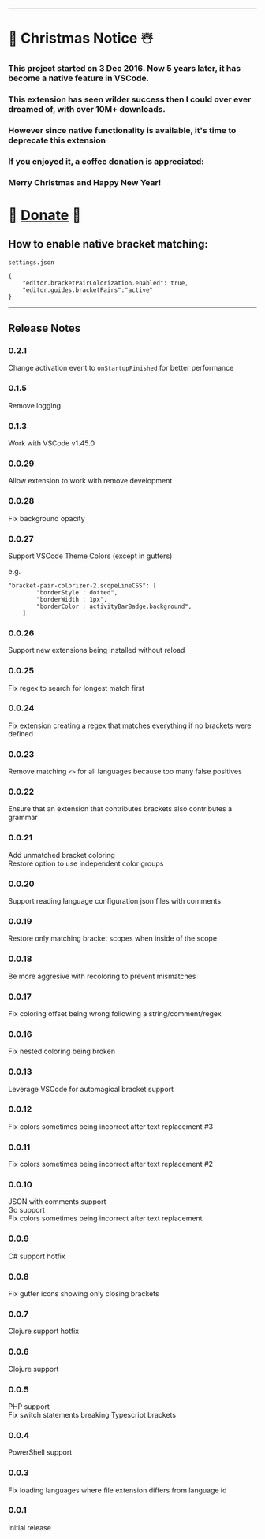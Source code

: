 
---

# 🎄 Christmas Notice ☃️

### This project started on 3 Dec 2016. Now 5 years later, it has become a native feature in VSCode.

### This extension has seen wilder success then I could over ever dreamed of, with over 10M+ downloads.

### However since native functionality is available, it's time to deprecate this extension

### If you enjoyed it, a coffee donation is appreciated:
### Merry Christmas and Happy New Year!

# 🎁 [Donate](https://ko-fi.com/bracketpaircolorizer) 🎁


## How to enable native bracket matching:

`settings.json`
```
{
    "editor.bracketPairColorization.enabled": true,
    "editor.guides.bracketPairs":"active"
}
```

---

## Release Notes

### 0.2.1
Change activation event to `onStartupFinished` for better performance

### 0.1.5

Remove logging

### 0.1.3

Work with VSCode v1.45.0

### 0.0.29

Allow extension to work with remove development

### 0.0.28

Fix background opacity

### 0.0.27

Support VSCode Theme Colors (except in gutters)

e.g.

```
"bracket-pair-colorizer-2.scopeLineCSS": [
		"borderStyle : dotted",
		"borderWidth : 1px",
		"borderColor : activityBarBadge.background",
	]
```

### 0.0.26

Support new extensions being installed without reload

### 0.0.25

Fix regex to search for longest match first

### 0.0.24

Fix extension creating a regex that matches everything if no brackets were defined

### 0.0.23

Remove matching `<>` for all languages because too many false positives

### 0.0.22

Ensure that an extension that contributes brackets also contributes a grammar

### 0.0.21

Add unmatched bracket coloring  
Restore option to use independent color groups

### 0.0.20

Support reading language configuration json files with comments

### 0.0.19

Restore only matching bracket scopes when inside of the scope

### 0.0.18

Be more aggresive with recoloring to prevent mismatches

### 0.0.17

Fix coloring offset being wrong following a string/comment/regex

### 0.0.16

Fix nested coloring being broken

### 0.0.13

Leverage VSCode for automagical bracket support

### 0.0.12

Fix colors sometimes being incorrect after text replacement #3

### 0.0.11

Fix colors sometimes being incorrect after text replacement #2

### 0.0.10

JSON with comments support  
Go support  
Fix colors sometimes being incorrect after text replacement

### 0.0.9

C# support hotfix

### 0.0.8

Fix gutter icons showing only closing brackets

### 0.0.7

Clojure support hotfix

### 0.0.6

Clojure support

### 0.0.5

PHP support  
Fix switch statements breaking Typescript brackets

### 0.0.4

PowerShell support

### 0.0.3

Fix loading languages where file extension differs from language id

### 0.0.1

Initial release
